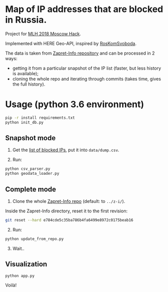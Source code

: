 # Map of IP addresses that are blocked in Russia.

Project for [MLH 2018 Moscow Hack](hack.moscow).

Implemented with HERE Geo-API, inspired by [RosKomSvoboda](rublacklist.net).

The data is taken from [Zapret-Info repository](https://github.com/zapret-info/z-i) and can be processed in 2 ways: 
* getting it from a particular snapshot of the IP list (faster, but less history is available);
* cloning the whole repo and iterating through commits (takes time, gives the full history).

# Usage (python 3.6 environment)

```bash
pip -r install requirements.txt
python init_db.py
```

## Snapshot mode
1. Get the [list of blocked IPs](https://github.com/zapret-info/z-i/blob/master/dump.csv), put it into ```data/dump.csv```.

2. Run:
```bash
python csv_parser.py
python geodata_loader.py
```

## Complete mode

1. Clone the whole [Zapret-Info repo](https://github.com/zapret-info/z-i) (default: to ```../z-i/```).

Inside the Zapret-Info directory, reset it to the first revision:
```bash
git reset --hard e784cde5c35ba786b4fa6499e8972c0175beab16
```

2. Run:
```bash
python update_from_repo.py
```

3. Wait..

## Visualization

```bash
python app.py
```

Voilà!
